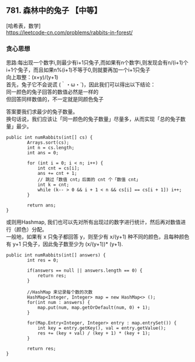 ## 781. 森林中的兔子 【中等】    
[哈希表，数学]      
https://leetcode-cn.com/problems/rabbits-in-forest/        

### 贪心思想      
思路:每出现一个数字i,则最少有i+1只兔子,而如果有n个数字i,则发现会有n/(i+1)个i+1个兔子，而且如果n%(i+1)不等于0,则就要再加一个i+1只兔子           
向上取整：(x+y)/(y+1)               
首先，兔子它不会说谎 (｀・ω・´)，因此我们可以得出以下结论：     
同一颜色的兔子回答的数值必然是一样的     
但回答同样数值的，不一定就是同颜色兔子      
      
答案要我们求最少的兔子数量。      
换句话说，我们应该让「同一颜色的兔子数量」尽量多，从而实现「总的兔子数量」最少。     
```
public int numRabbits(int[] cs) {
        Arrays.sort(cs);
        int n = cs.length;
        int ans = 0;
        
        for (int i = 0; i < n; i++) {
            int cnt = cs[i];
            ans += cnt + 1;
            // 跳过「数值 cnt」后面的 cnt 个「数值 cnt」 
            int k = cnt;
            while (k-- > 0 && i + 1 < n && cs[i] == cs[i + 1]) i++;
        }
        
        return ans;
}
```

或则用Hashmap, 我们也可以先对所有出现过的数字进行统计，然后再对数值进行（颜色）分配。         
一般地，如果有 x 只兔子都回答 y，则至少有 x/(y+1) 种不同的颜色，且每种颜色有 y+1 只兔子，因此兔子数至少为 (x/(y+1))* (y+1).      
```
public int numRabbits(int[] answers) {
        int res = 0;

        if(answers == null || answers.length == 0) {
            return res;
        }

        //HashMap 来记录每个数的次数
        HashMap<Integer, Integer> map = new HashMap<> ();
        for(int num : answers) {
            map.put(num, map.getOrDefault(num, 0) + 1);
        }

        for(Map.Entry<Integer, Integer> entry : map.entrySet()) {
            int key = entry.getKey(), val = entry.getValue();
            res += (key + val) / (key + 1) * (key + 1);
        }

        return res;
}
```









